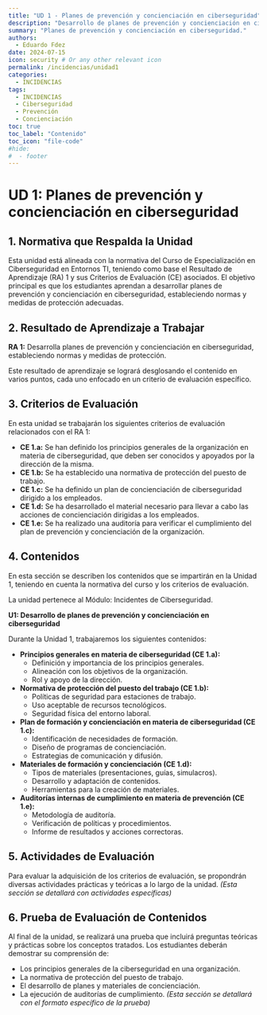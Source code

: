 ```yaml
---
title: "UD 1 - Planes de prevención y concienciación en ciberseguridad"
description: "Desarrollo de planes de prevención y concienciación en ciberseguridad, estableciendo normas y medidas de protección."
summary: "Planes de prevención y concienciación en ciberseguridad."
authors:
  - Eduardo Fdez
date: 2024-07-15
icon: security # Or any other relevant icon
permalink: /incidencias/unidad1
categories:
  - INCIDENCIAS
tags:
  - INCIDENCIAS
  - Ciberseguridad
  - Prevención
  - Concienciación
toc: true
toc_label: "Contenido"
toc_icon: "file-code"
#hide:
#  - footer
---
```


# UD 1: Planes de prevención y concienciación en ciberseguridad

## 1. Normativa que Respalda la Unidad
Esta unidad está alineada con la normativa del Curso de Especialización en Ciberseguridad en Entornos TI, teniendo como base el Resultado de Aprendizaje (RA) 1 y sus Criterios de Evaluación (CE) asociados. El objetivo principal es que los estudiantes aprendan a desarrollar planes de prevención y concienciación en ciberseguridad, estableciendo normas y medidas de protección adecuadas.

## 2. Resultado de Aprendizaje a Trabajar
**RA 1:** Desarrolla planes de prevención y concienciación en ciberseguridad, estableciendo normas y medidas de protección.

Este resultado de aprendizaje se logrará desglosando el contenido en varios puntos, cada uno enfocado en un criterio de evaluación específico.

## 3. Criterios de Evaluación
En esta unidad se trabajarán los siguientes criterios de evaluación relacionados con el RA 1:

*   **CE 1.a:** Se han definido los principios generales de la organización en materia de ciberseguridad, que deben ser conocidos y apoyados por la dirección de la misma.
*   **CE 1.b:** Se ha establecido una normativa de protección del puesto de trabajo.
*   **CE 1.c:** Se ha definido un plan de concienciación de ciberseguridad dirigido a los empleados.
*   **CE 1.d:** Se ha desarrollado el material necesario para llevar a cabo las acciones de concienciación dirigidas a los empleados.
*   **CE 1.e:** Se ha realizado una auditoría para verificar el cumplimiento del plan de prevención y concienciación de la organización.

## 4. Contenidos
En esta sección se describen los contenidos que se impartirán en la Unidad 1, teniendo en cuenta la normativa del curso y los criterios de evaluación.

La unidad pertenece al Módulo: Incidentes de Ciberseguridad.

**U1: Desarrollo de planes de prevención y concienciación en ciberseguridad**

Durante la Unidad 1, trabajaremos los siguientes contenidos:

*   **Principios generales en materia de ciberseguridad (CE 1.a):**
    *   Definición y importancia de los principios generales.
    *   Alineación con los objetivos de la organización.
    *   Rol y apoyo de la dirección.
*   **Normativa de protección del puesto del trabajo (CE 1.b):**
    *   Políticas de seguridad para estaciones de trabajo.
    *   Uso aceptable de recursos tecnológicos.
    *   Seguridad física del entorno laboral.
*   **Plan de formación y concienciación en materia de ciberseguridad (CE 1.c):**
    *   Identificación de necesidades de formación.
    *   Diseño de programas de concienciación.
    *   Estrategias de comunicación y difusión.
*   **Materiales de formación y concienciación (CE 1.d):**
    *   Tipos de materiales (presentaciones, guías, simulacros).
    *   Desarrollo y adaptación de contenidos.
    *   Herramientas para la creación de materiales.
*   **Auditorías internas de cumplimiento en materia de prevención (CE 1.e):**
    *   Metodología de auditoría.
    *   Verificación de políticas y procedimientos.
    *   Informe de resultados y acciones correctoras.

## 5. Actividades de Evaluación
Para evaluar la adquisición de los criterios de evaluación, se propondrán diversas actividades prácticas y teóricas a lo largo de la unidad.
*(Esta sección se detallará con actividades específicas)*

## 6. Prueba de Evaluación de Contenidos
Al final de la unidad, se realizará una prueba que incluirá preguntas teóricas y prácticas sobre los conceptos tratados. Los estudiantes deberán demostrar su comprensión de:
*   Los principios generales de la ciberseguridad en una organización.
*   La normativa de protección del puesto de trabajo.
*   El desarrollo de planes y materiales de concienciación.
*   La ejecución de auditorías de cumplimiento.
*(Esta sección se detallará con el formato específico de la prueba)*
